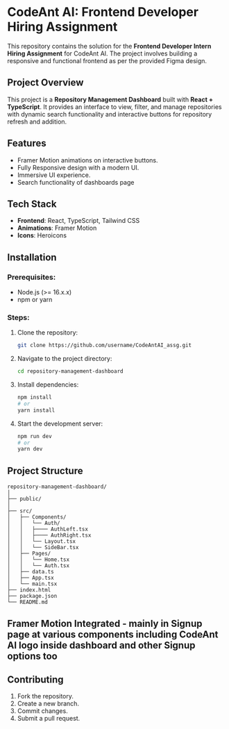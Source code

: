 # CodeAnt AI: Frontend Developer Hiring Assignment  

This repository contains the solution for the **Frontend Developer Intern Hiring Assignment** for CodeAnt AI. The project involves building a responsive and functional frontend as per the provided Figma design.  

## Project Overview
This project is a **Repository Management Dashboard** built with **React + TypeScript**. It provides an interface to view, filter, and manage repositories with dynamic search functionality and interactive buttons for repository refresh and addition.

## Features
- Framer Motion animations on interactive buttons.
- Fully Responsive design with a modern UI.
- Immersive UI experience.
- Search functionality of dashboards page


## Tech Stack
- **Frontend**: React, TypeScript, Tailwind CSS
- **Animations**: Framer Motion
- **Icons**: Heroicons

## Installation

### Prerequisites:
- Node.js (>= 16.x.x)
- npm or yarn

### Steps:
1. Clone the repository:
   ```bash
   git clone https://github.com/username/CodeAntAI_assg.git
   ```
2. Navigate to the project directory:
   ```bash
   cd repository-management-dashboard
   ```
3. Install dependencies:
   ```bash
   npm install
   # or
   yarn install
   ```
4. Start the development server:
   ```bash
   npm run dev
   # or
   yarn dev
   ```

## Project Structure
```
repository-management-dashboard/
│
├── public/                  
│
├── src/
│   ├── Components/
│   │   └── Auth/
│   │   ├──── AuthLeft.tsx
│   │   ├──── AuthRight.tsx
│   │   └── Layout.tsx
│   │   └── SideBar.tsx    
│   ├── Pages/
│   │   └── Home.tsx
│   │   └── Auth.tsx        
│   ├── data.ts              
│   ├── App.tsx             
│   └── main.tsx             
├── index.html
├── package.json
└── README.md
```

## Framer Motion Integrated - mainly in Signup page at various components including CodeAnt AI logo inside dashboard and other Signup options too 

## Contributing
1. Fork the repository.
2. Create a new branch.
3. Commit changes.
4. Submit a pull request.


